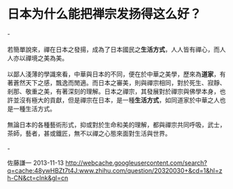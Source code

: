 # 日本为什么能把禅宗发扬得这么好？

<div class="fixed-summary zm-editable-content clearfix">-<br><br>若簡單說來，禪在日本之發揚，成為了日本國民之<b>生活方式</b>，人人皆有禪心，而人人亦以禪境之美為美。 <br><br>以鄙人淺薄的學識來看，中華與日本的不同，便在於中華之美學，歷來為<b>道家</b>，有著蒼然天下之感，飄逸而閒適。而日本之審美，則與禪宗相同，對於死生、寂靜、剎那、敬重之美，有著深刻的理解。日本之禪宗，其發展對於禪宗與佛學本身，也許並沒有極大的貢獻，但是禪宗在日本，是一種<b>生活方式</b>，如同道家於中華之人也是一種生活方式。<br><br>無論日本的各種藝術形式，抑或對於生命和美的理解，都與禪宗共同呼吸，武士，茶師，藝者，甚或鐵匠，無不以禪之心態來面對生活與世界。<br><br>-


</div>

佐藤謙一 2013-11-13 http://webcache.googleusercontent.com/search?q=cache:48ywHBZt7t4J:www.zhihu.com/question/20320030+&cd=1&hl=zh-CN&ct=clnk&gl=cn